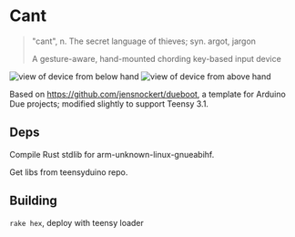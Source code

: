 # Cant

> "cant", n. The secret language of thieves; syn. argot, jargon
>
> A gesture-aware, hand-mounted chording key-based input device

![view of device from below hand](https://cloud.githubusercontent.com/assets/341080/8709060/b1404874-2af4-11e5-9df2-7b326c70f5d5.jpg)
![view of device from above hand](https://cloud.githubusercontent.com/assets/341080/8709059/b1402a38-2af4-11e5-8226-4470cae438d4.jpg)

Based on https://github.com/jensnockert/dueboot, a template for Arduino Due projects; modified slightly to support Teensy 3.1.

## Deps

Compile Rust stdlib for arm-unknown-linux-gnueabihf.

Get libs from teensyduino repo.

## Building

`rake hex`, deploy with teensy loader
